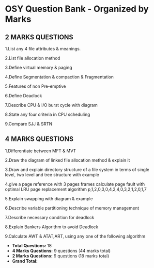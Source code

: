 # OSY Question Bank - Organized by Marks

## 2 MARKS QUESTIONS

1.List any 4 file attributes & meanings.

2.List file allocation method

3.Define virtual memory & paging

4.Define Segmentation & compaction & Fragmentation 

5.Features of non Pre-emptive

6.Define Deadlock

7.Describe CPU & I/O burst cycle with diagram

8.State any four criteria in CPU scheduling

9.Compare SJJ & SRTN

## 4 MARKS QUESTIONS

1.Differentiate between MFT & MVT

2.Draw the diagram of linked file allocation method & explain it

3.Draw and explain directory structure of a file system in terms of single level, two level and tree structure with example 

4.give a page reference with 3 pages frames calculate page fault with optimal LRU page replacement algorithm p,1,2,0,3,0,4,2,4,0,3,2,1,2,0,1,7

5.Explain swapping with diagram & example 

6.Describe variable partitioning technique of memory management

7.Describe necessary condition for deadlock

8.Explain Bankers Algorithm to avoid Deadlock

9.Calculate AWT & ATAT,ART, using any one of the following algorithm

- **Total Questions:** 18
- **4 Marks Questions:** 9 questions (44 marks total)
- **2 Marks Questions:** 9 questions (18 marks total)
- **Grand Total:**
